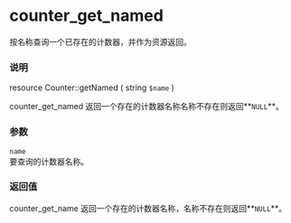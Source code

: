 counter\_get\_named
===================

按名称查询一个已存在的计数器，并作为资源返回。

### 说明

<span class="type">resource</span> <span
class="methodname">Counter::getNamed</span> ( <span
class="methodparam"><span class="type">string</span> `$name`</span> )

<span class="function">counter\_get\_named</span>
返回一个存在的计数器名称名称不存在则返回**`NULL`**。

### 参数

`name`  
<span class="simpara"> 要查询的计数器名称。 </span>

### 返回值

<span class="function">counter\_get\_name</span>
返回一个存在的计数器名称，名称不存在则返回**`NULL`**。
